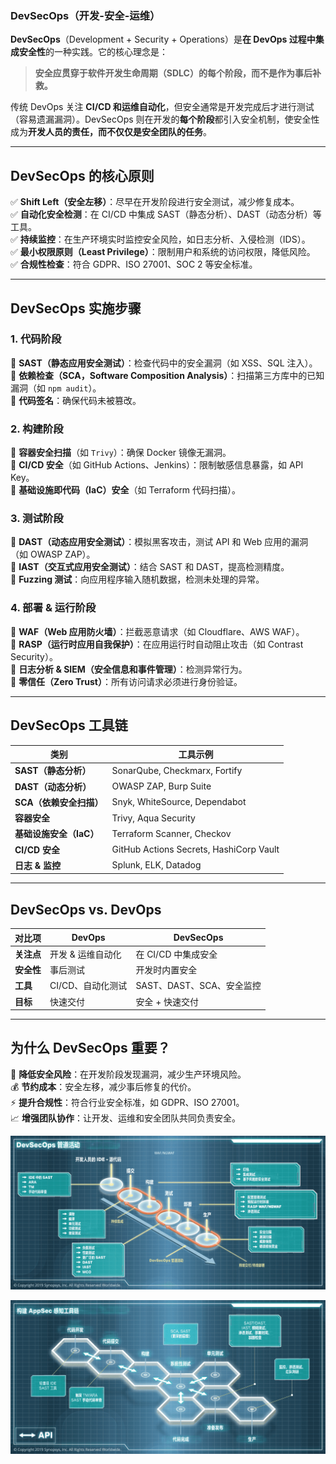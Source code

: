### **DevSecOps（开发-安全-运维）**  

**DevSecOps**（Development + Security + Operations）是**在 DevOps 过程中集成安全性**的一种实践。它的核心理念是：  
> **安全应贯穿于软件开发生命周期（SDLC）的每个阶段，而不是作为事后补救。**  

传统 DevOps 关注 **CI/CD 和运维自动化**，但安全通常是开发完成后才进行测试（容易遗漏漏洞）。DevSecOps 则在开发的**每个阶段**都引入安全机制，使安全性成为**开发人员的责任，而不仅仅是安全团队的任务**。  

---

## **DevSecOps 的核心原则**
✅ **Shift Left（安全左移）**：尽早在开发阶段进行安全测试，减少修复成本。  
✅ **自动化安全检测**：在 CI/CD 中集成 SAST（静态分析）、DAST（动态分析）等工具。  
✅ **持续监控**：在生产环境实时监控安全风险，如日志分析、入侵检测（IDS）。  
✅ **最小权限原则（Least Privilege）**：限制用户和系统的访问权限，降低风险。  
✅ **合规性检查**：符合 GDPR、ISO 27001、SOC 2 等安全标准。  

---

## **DevSecOps 实施步骤**
### **1. 代码阶段**
🔹 **SAST（静态应用安全测试）**：检查代码中的安全漏洞（如 XSS、SQL 注入）。  
🔹 **依赖检查（SCA，Software Composition Analysis）**：扫描第三方库中的已知漏洞（如 `npm audit`）。  
🔹 **代码签名**：确保代码未被篡改。  

### **2. 构建阶段**
🔹 **容器安全扫描**（如 `Trivy`）：确保 Docker 镜像无漏洞。  
🔹 **CI/CD 安全**（如 GitHub Actions、Jenkins）：限制敏感信息暴露，如 API Key。  
🔹 **基础设施即代码（IaC）安全**（如 Terraform 代码扫描）。  

### **3. 测试阶段**
🔹 **DAST（动态应用安全测试）**：模拟黑客攻击，测试 API 和 Web 应用的漏洞（如 OWASP ZAP）。  
🔹 **IAST（交互式应用安全测试）**：结合 SAST 和 DAST，提高检测精度。  
🔹 **Fuzzing 测试**：向应用程序输入随机数据，检测未处理的异常。  

### **4. 部署 & 运行阶段**
🔹 **WAF（Web 应用防火墙）**：拦截恶意请求（如 Cloudflare、AWS WAF）。  
🔹 **RASP（运行时应用自我保护）**：在应用运行时自动阻止攻击（如 Contrast Security）。  
🔹 **日志分析 & SIEM（安全信息和事件管理）**：检测异常行为。  
🔹 **零信任（Zero Trust）**：所有访问请求必须进行身份验证。  

---

## **DevSecOps 工具链**
| **类别** | **工具示例** |
|---------|-----------|
| **SAST（静态分析）** | SonarQube, Checkmarx, Fortify |
| **DAST（动态分析）** | OWASP ZAP, Burp Suite |
| **SCA（依赖安全扫描）** | Snyk, WhiteSource, Dependabot |
| **容器安全** | Trivy, Aqua Security |
| **基础设施安全（IaC）** | Terraform Scanner, Checkov |
| **CI/CD 安全** | GitHub Actions Secrets, HashiCorp Vault |
| **日志 & 监控** | Splunk, ELK, Datadog |

---

## **DevSecOps vs. DevOps**
| **对比项** | **DevOps** | **DevSecOps** |
|-----------|----------|-------------|
| **关注点** | 开发 & 运维自动化 | 在 CI/CD 中集成安全 |
| **安全性** | 事后测试 | 开发时内置安全 |
| **工具** | CI/CD、自动化测试 | SAST、DAST、SCA、安全监控 |
| **目标** | 快速交付 | 安全 + 快速交付 |

---

## **为什么 DevSecOps 重要？**
🚀 **降低安全风险**：在开发阶段发现漏洞，减少生产环境风险。  
💰 **节约成本**：安全左移，减少事后修复的代价。  
⚡ **提升合规性**：符合行业安全标准，如 GDPR、ISO 27001。  
📈 **增强团队协作**：让开发、运维和安全团队共同负责安全。  

![DevSecOps](../../images/dev-sec-ops.png)

![AppSec](../../images/app-sec.png)